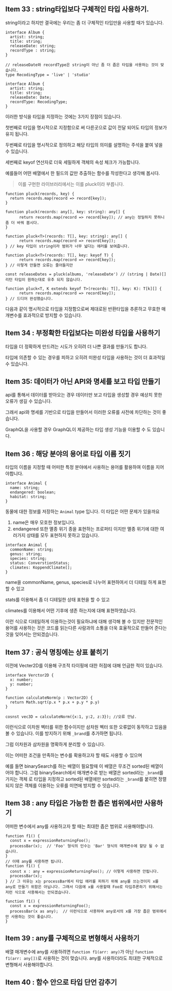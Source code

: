 ## Item 33 : string타입보다 구체적인 타입 사용하기.

string이라고 하지만 결국에는 우리는 좀 더 구체적인 타입만을 사용할 때가 있습니다.

```tsx
interface Album {
  artist: string;
  title: string;
  releaseDate: string;
  recordType : string;
}

// releaseDate와 recordType은 string이 아닌 좀 더 좁은 타입을 사용하는 것이 맞습니다.
type RecodingType = 'live' | 'studio'

interface Album {
  artist: string;
  title: string;
  releaseDate: Date;
  recordType: RecodingType;
}
```

이러한 방식을 타입을 지정하는 것에는 3가지 장점이 있습니다.

첫번째로 타입을 명시적으로 지정함으로 써 다른곳으로 값이 전달 되어도 타입의 정보가 유지 됩니다.

두번째로 타입을 명시적으로 정의하고 해당 타입의 의미를 설명하는 주석을 붙여 넣을 수 있습니다.

세번째로 keyof 연산자로 더욱 세밀하게 객체의 속성 체크가 가능합니다.

예를들어 어떤 배열에서 한 필드의 값만 추출하는 함수를 작성한다고 생각해 봅시다.

> 이를 구현한 라이브러리에서는 이를 pluck이라 부릅니다.

```tsx
function pluck(records, key) {
  return records.map(record => record[key]);
}

function pluck(records: any[], key: string): any[] {
	  return records.map(record => record[key]); // any는 정밀하지 못하니 좀 더 바꿔 봅시다.
}

function pluck<T>(records: T[], key: string): any[] {
	  return records.map(record => record[key]); 
} // key 타입이 string이라 범위가 너무 넓다는 에러를 보여줍니다.

function pluck<T>(records: T[], key: keyof T) {
	  return records.map(record => record[key]); 
} // 이렇게 만들면 오류는 줄어들지만

const releaseDates = pluck(albums, 'releaseDate') // (string | Date)[]  리턴 타입이 원하는대로 유추 되지 않습니다.

function pluck<T, K extends keyof T>(records: T[], key: K): T[k][] {
	  return records.map(record => record[key]); 
} // 드디어 완성했습니다.
```

다음과 같이 명시적으로 타입을 지정함으로써 제대로된 반환타입을 추론하고 무효한 매개변수를 효과적으로 방지할 수 있습니다.

## Item 34 : 부정확한 타입보다는 미완성 타입을 사용하기

타입을 더 정확하게 만드려는 시도가 오히려 더 나쁜 결과를 만들기도 합니다.

타입에 의존할 수 있는 경우를 피하고 오히려 미완성 타입을 사용하는 것이 더 효과적일 수 있습니다.

## Item 35: 데이터가 아닌 API와 명세를 보고 타입 만들기

api를 통해서 데이터를 받아오는 경우 데이터만 보고 타입을 생성할 경우 예상치 못한 오류가 생길 수 있습니다.

그래서 api와 명세를 기반으로 타입을 만들어서 이러한 오류를 사전에 차단하는 것이 좋습니다.

GraphQL을 사용할 경우 GraphQL이 제공하는 타입 생성 기능을 이용할 수 도 있습니다.

## Item 36 : 해당 분야의 용어로 타입 이름 짓기

타입의 이름을 지정할 때 어떠한 특정 분야에서 사용하는 용어를 활용하여 이름을 지어야합니다.

```tsx 
interface Animal {
  name: string;
  endangered: boolean;
  habitat: string;
}
```

동물에 대한 정보를 저장하는 `Animal` type 입니다. 이 타입은 어떤 문제가 있을까요

1. name은 매우 모호한 정보입니다.
2. endangered 또한 멸종 위기 종을 표현하는 프로퍼티 이지만 멸종 위기에 대한 여러가지 상태를 모두 표현하지 못하고 있습니다.

```tsx
interface Animal {
  commonName: string;
  genus: string;
  species: string;
  status: ConverstionStatus;
  climates: KoppendClimate[];
}
```

name을 commonName, genus, species로 나누어 표현하여서 더 디테일 하게 표현할 수 있고

stats를 이용해서 좀 더 디테일한 상태 표현을 할 수 있고

climates를 이용해서 어떤 기후에 생존 하는지에 대해 표현하엿습니다.

이런 식으로 디테일하게 이용하는것이 필요하냐에 대해 생각해 볼 수 있지만 전문적인 용어를 사용하는 것은 코드를 읽는다른 사람과의 소통을 더욱 효율적으로 만들어 준다는 것을 잊어서는 안되겠습니다.

## Item 37 : 공식 명칭에는 상표 붙히기

이전에 Vecter2D를 이용해 구조적 타이핑에 대한 허점에 대해 언급한 적이 있습니다. 

```tsx
interface Verctor2D {
  x: number;
  y: number;
}

function calculateNorm(p : Vector2D) {
  return Math.sqrt(p.x * p.x + p.y * p.y)
}

cosnst vec3D = calculateNorm({x:1, y:2, z:3}); //오류 안남.
```

이런식으로 이차원 벡터를 위한 함수이지만 삼차원 벡터 또한 오류없이 동작하고 있음을 볼 수 있습니다. 이를 방지하기 위해 `_brand`를 추가하면 됩니다.

그럼 이차원과 삼차원을 명확하게 분리할 수 있습니다.

이는 어떠한 조건을 만족하는 변수를 확용하고자 할 때도 사용할 수 있으며

예를 들면 binarySearch를 하는 배열이 필요할때 이 배열은 무조건 sorted된 배열이어야 합니다. 그럼 binarySearch에서 매개변수로 받는 배열은 sorted라는 `_brand`를 가지는 객체 로 타입을 지정하고 sorted된 배열에만 sorted라는 `_brand`를 붙히면 정렬되지 않은 객체를 이용하는 오류를 미연에 방지할 수 잇습니다.

## Item 38 : any 타입은 가능한 한 좁은 범위에서만 사용하기

어떠한 변수에서 any를 사용하고자 할 때는 최대한 좁은 범위로 사용해야합니다.

```tsx
function f1() {
  const x = expressionReturningFoo();
  processBar(x);  // 'Foo' 형식의 인수는 'Bar' 형식의 매개변수에 할당 될 수 없습니다.
}
// 이때 any를 사용하면 됩니다.
function f1() {
  const x : any = expressionReturningFoo(); // 이렇게 사용하면 안됩니다.
  processBar(x);
} // 그 이유는 x는 processBar에서 타입 에러를 피하기 위해 any를 쓰는것이지 x를 any로 만들기 위함은 아닙니다. 그래서 다음에 x를 사용할때 Foo로 타입추론하기 위해서는 저런 식으로 사용해서는 안되겠습니다.

function f1() {
  const x = expressionReturningFoo();
  processBar(x as any);  // 이런식으로 사용하여 any로서의 x를 가장 좁은 범위에서만 사용하는 것이 좋습니다.
}
```

## Item 39 : any를 구체적으로 변형해서 사용하기

배열 매개변수에 any를 사용하려면 `function f1(arr: any)`가 아닌 `function f1(arr: any[])`로 사용하는 것이 맞습니다. any를 사용하더라도 최대한 구체적으로 변형해서 사용해야합니다.

## Item 40 : 함수 안으로 타입 단언 감추기

